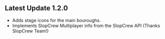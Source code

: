 ## Latest Update 1.2.0
* Adds stage icons for the main bouroughs.
* Implements SlopCrew Multiplayer info from the SlopCrew API (Thanks SlopCrew Team!)
